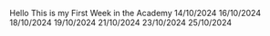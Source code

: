 Hello
This is my First Week in the Academy
14/10/2024
16/10/2024
18/10/2024
19/10/2024
21/10/2024
23/10/2024
25/10/2024
